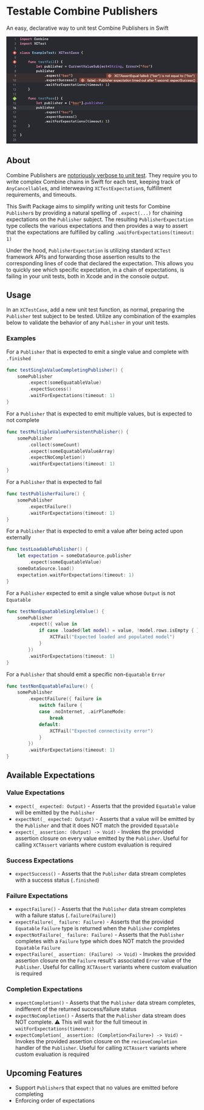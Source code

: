 # Testable Combine Publishers

An easy, declarative way to unit test Combine Publishers in Swift

![Example Combine Unit Test](example.png)

## About

Combine Publishers are [notoriously verbose to unit test](https://mokacoding.com/blog/testing-combine-publisher-cheatsheet/#how-to-test-publisher-publishes-one-value-then-finishes). They require you to write complex Combine chains in Swift for each test, keeping track of `AnyCancellable`s, and interweaving `XCTestExpectation`s, fulfillment requirements, and timeouts.

This Swift Package aims to simplify writing unit tests for Combine `Publisher`s by providing a natural spelling of `.expect(...)` for chaining expectations on the `Publisher` subject. The resulting `PublisherExpectation` type collects the various expectations and then provides a way to assert that the expectations are fulfilled by calling `.waitForExpectations(timeout: 1)`

Under the hood, `PublisherExpectation` is utilizing standard `XCTest` framework APIs and forwarding those assertion results to the corresponding lines of code that declared the expectation. This allows you to quickly see which specific expectation, in a chain of expectations, is failing in your unit tests, both in Xcode and in the console output.

## Usage

In an `XCTestCase`, add a new unit test function, as normal, preparing the `Publisher` test subject to be tested. Utilize any combination of the examples below to validate the behavior of any `Publisher` in your unit tests.

### Examples

For a `Publisher` that is expected to emit a single value and complete with `.finished`
```swift
func testSingleValueCompletingPublisher() {
    somePublisher
        .expect(someEquatableValue)
        .expectSuccess()
        .waitForExpectations(timeout: 1)
}
```

For a `Publisher` that is expected to emit multiple values, but is expected to not complete
```swift
func testMultipleValuePersistentPublisher() {
    somePublisher
        .collect(someCount)
        .expect(someEquatableValueArray)
        .expectNoCompletion()
        .waitForExpectations(timeout: 1)
}
```

For a `Publisher` that is expected to fail
```swift
func testPublisherFailure() {
    somePublisher
        .expectFailure()
        .waitForExpectations(timeout: 1)
}
```

For a `Publisher` that is expected to emit a value after being acted upon externally
```swift
func testLoadablePublisher() {
    let expectation = someDataSource.publisher
        .expect(someEquatableValue)
    someDataSource.load()
    expectation.waitForExpectations(timeout: 1)
}
```

For a `Publisher` expected to emit a single value whose `Output` is not `Equatable`
```swift
func testNonEquatableSingleValue() {
    somePublisher
        .expect({ value in
            if case .loaded(let model) = value, !model.rows.isEmpty { } else {
                XCTFail("Expected loaded and populated model")
            }
        })
        .waitForExpectations(timeout: 1)
}
```

For a `Publisher` that should emit a specific non-`Equatable` `Error`
```swift
func testNonEquatableFailure() {
    somePublisher
        .expectFailure({ failure in 
            switch failure {
            case .noInternet, .airPlaneMode:
                break
            default:
                XCTFail("Expected connectivity error")
            }
        })
        .waitForExpectations(timeout: 1)
}
```

## Available Expectations

### Value Expectations

- `expect(_ expected: Output)` - Asserts that the provided `Equatable` value will be emitted by the `Publisher`
- `expectNot(_ expected: Output)` - Asserts that a value will be emitted by the `Publisher` and that it does NOT match the provided `Equatable`
- `expect(_ assertion: (Output) -> Void)` - Invokes the provided assertion closure on every value emitted by the `Publisher`. Useful for calling `XCTAssert` variants where custom evaluation is required

### Success Expectations

- `expectSuccess()` - Asserts that the `Publisher` data stream completes with a success status (`.finished`)

### Failure Expectations

- `expectFailure()` - Asserts that the `Publisher` data stream completes with a failure status (`.failure(Failure)`)
- `expectFailure(_ failure: Failure)` - Asserts that the provided `Equatable` `Failure` type is returned when the `Publisher` completes
- `expectNotFailure(_ failure: Failure)` - Asserts that the `Publisher` completes with a `Failure` type which does NOT match the provided `Equatable` `Failure`
- `expectFailure(_ assertion: (Failure) -> Void)` - Invokes the provided assertion closure on the `Failure` result's associated `Error` value  of the `Publisher`. Useful for calling `XCTAssert` variants where custom evaluation is required

### Completion Expectations

- `expectCompletion()` - Asserts that the `Publisher` data stream completes, indifferent of the returned success/failure status
- `expectNoCompletion()` - Asserts that the `Publisher` data stream does NOT complete. ⚠️ This will wait for the full timeout in `waitForExpectations(timeout:)`
- `expectCompletion(_ assertion: (Completion<Failure>) -> Void)` - Invokes the provided assertion closure on the `recieveCompletion` handler of the `Publisher`. Useful for calling `XCTAssert` variants where custom evaluation is required

## Upcoming Features

- Support `Publisher`s that expect that no values are emitted before completing
- Enforcing order of expectations

